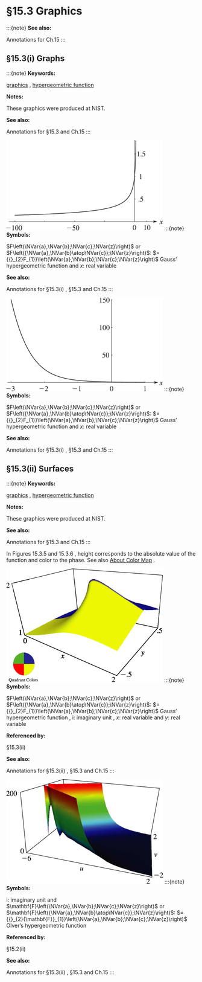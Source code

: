 # §15.3 Graphics

:::{note}
**See also:**

Annotations for Ch.15
:::


## §15.3(i) Graphs

:::{note}
**Keywords:**

[graphics](http://dlmf.nist.gov/search/search?q=graphics) , [hypergeometric function](http://dlmf.nist.gov/search/search?q=hypergeometric%20function)

**Notes:**

These graphics were produced at NIST.

**See also:**

Annotations for §15.3 and Ch.15
:::

<a id="i.fig1"></a>

![Figure 15.3.1: $F\left(\tfrac{4}{3},\tfrac{9}{16};\tfrac{14}{5};x\right),-100\leq x\leq 1$ .](../html/15/3/F1.png)
:::{note}
**Symbols:**

$F\left(\NVar{a},\NVar{b};\NVar{c};\NVar{z}\right)$ or $F\left({\NVar{a},\NVar{b}\atop\NVar{c}};\NVar{z}\right)$: $={{}_{2}F_{1}}\left(\NVar{a},\NVar{b};\NVar{c};\NVar{z}\right)$ Gauss’ hypergeometric function and $x$: real variable

**See also:**

Annotations for §15.3(i) , §15.3 and Ch.15
:::

<a id="i.fig2"></a>

![Figure 15.3.3: $F\left(1,-10;10;x\right),-3\leq x\leq 1$ .](../html/15/3/F3.png)
:::{note}
**Symbols:**

$F\left(\NVar{a},\NVar{b};\NVar{c};\NVar{z}\right)$ or $F\left({\NVar{a},\NVar{b}\atop\NVar{c}};\NVar{z}\right)$: $={{}_{2}F_{1}}\left(\NVar{a},\NVar{b};\NVar{c};\NVar{z}\right)$ Gauss’ hypergeometric function and $x$: real variable

**See also:**

Annotations for §15.3(i) , §15.3 and Ch.15
:::


## §15.3(ii) Surfaces

:::{note}
**Keywords:**

[graphics](http://dlmf.nist.gov/search/search?q=graphics) , [hypergeometric function](http://dlmf.nist.gov/search/search?q=hypergeometric%20function)

**Notes:**

These graphics were produced at NIST.

**See also:**

Annotations for §15.3 and Ch.15
:::

In Figures 15.3.5 and 15.3.6 , height corresponds to the absolute value of the function and color to the phase. See also [About Color Map](./help/vrml/aboutcolor.md "In Viewing DLMF Interactive 3D Graphics ‣ Need Help?") .

<a id="ii.fig1"></a>

![Figure 15.3.5: $F\left(\tfrac{4}{3},\tfrac{9}{16};\tfrac{14}{5};x+\mathrm{i}y\right),0\leq x\leq 2,-0.5\leq y\leq 0.5$ . (There is a cut along the real axis from $1$ to $\infty$ .) 3D Help](../html/15/3/F5.png)
:::{note}
**Symbols:**

$F\left(\NVar{a},\NVar{b};\NVar{c};\NVar{z}\right)$ or $F\left({\NVar{a},\NVar{b}\atop\NVar{c}};\NVar{z}\right)$: $={{}_{2}F_{1}}\left(\NVar{a},\NVar{b};\NVar{c};\NVar{z}\right)$ Gauss’ hypergeometric function , $\mathrm{i}$: imaginary unit , $x$: real variable and $y$: real variable

**Referenced by:**

§15.3(ii)

**See also:**

Annotations for §15.3(ii) , §15.3 and Ch.15
:::

<a id="F7"></a>

![Figure 15.3.7: $|\mathbf{F}\left(-3,\frac{3}{5};u+\mathrm{i}v;\frac{1}{2}\right)|,-6\leq u\leq 2,-2\leq v\leq 2$ . 3D Help](../html/15/3/F7.png)
:::{note}
**Symbols:**

$\mathrm{i}$: imaginary unit and $\mathbf{F}\left(\NVar{a},\NVar{b};\NVar{c};\NVar{z}\right)$ or $\mathbf{F}\left({\NVar{a},\NVar{b}\atop\NVar{c}};\NVar{z}\right)$: $={{}_{2}{\mathbf{F}}_{1}}\left(\NVar{a},\NVar{b};\NVar{c};\NVar{z}\right)$ Olver’s hypergeometric function

**Referenced by:**

§15.2(ii)

**See also:**

Annotations for §15.3(ii) , §15.3 and Ch.15
:::
